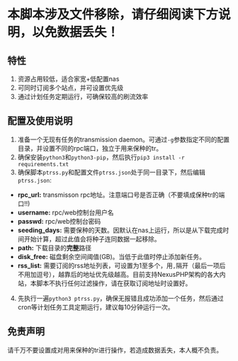 # 本脚本涉及文件移除，请仔细阅读下方说明，以免数据丢失！

## 特性

1. 资源占用较低，适合家宽+低配置nas
2. 可同时订阅多个站点，并可设置优先级
3. 通过计划任务定期运行，可确保较高的刷流效率

## 配置及使用说明

1. 准备一个无现有任务的transmission daemon。可通过`-g`参数指定不同的配置目录，并设置不同的rpc端口，独立于用来保种的tr。
2. 确保安装`python3`和`python3-pip`，然后执行`pip3 install -r requirements.txt`
3. 确保脚本`ptrss.py`和配置文件`ptrss.json`处于同一目录下，然后编辑`ptrss.json`:
* **rpc_url:** transmisson rpc地址。注意端口号是否正确（不要填成保种tr的端口!!)
* **username:** rpc/web控制台用户名
* **passwd:** rpc/web控制台密码
* **seeding_days:** 需要保种的天数。因默认在nas上运行，所以是从下载完成时间开始计算，超过此值会将种子连同数据一起移除。
* **path:** 下载目录的**完整**路径
* **disk_free:** 磁盘剩余空间阈值(GB)。当低于此值时停止添加新任务。
* **rss_list:** 需要订阅的rss地址列表，可设置为1至多个，用`,`隔开（最后一项后不用加逗号），越靠后的地址优先级越高。目前支持NexusPHP架构的各大内站，本脚本不执行任何过滤操作，请在获取订阅地址时设置好。
4. 先执行一遍`python3 ptrss.py`，确保无报错且成功添加一个任务，然后通过cron等计划任务工具定期运行，建议每10分钟运行一次。

## 免责声明

请千万不要设置成对用来保种的tr进行操作，若造成数据丢失，本人概不负责。
